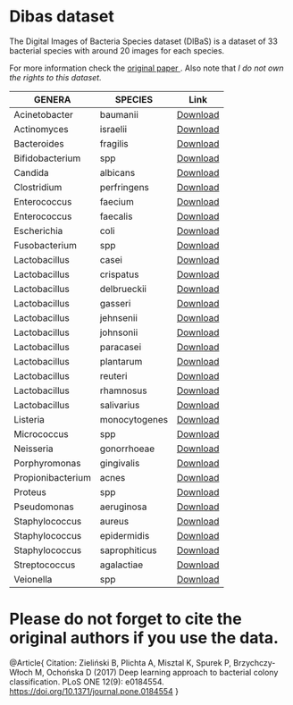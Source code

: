 # Dibas dataset
The Digital Images of Bacteria Species dataset (DIBaS) is a dataset of 33 bacterial species with around 20 images for each species.

For more information check the [original paper ](https://journals.plos.org/plosone/article?id=10.1371/journal.pone.0184554). Also note that *I do not own the rights to this dataset.*

| **GENERA** | **SPECIES** | **Link** |
|--------|---------|------|
| Acinetobacter | baumanii | [Download](https://drive.google.com/file/d/1YeKeQMS-CDAZ5ucJ5eGh-_uaFmdiJfr4/view?usp=drive_link) |
| Actinomyces | israelii | [Download](https://drive.google.com/file/d/1nqUKuWHg9GnbE0K6Q0M05-X4hURGCR4e/view?usp=drive_link) |
| Bacteroides | fragilis | [Download](https://drive.google.com/file/d/1Ila8liW3MqFp5bERHlt9arf3Lzishap-/view?usp=drive_link) |
| Bifidobacterium | spp | [Download](https://drive.google.com/file/d/1pdl2CqOTUP3m1Y2lGLVSS5kZLyWw5neZ/view?usp=drive_link) |
| Candida | albicans | [Download](https://drive.google.com/file/d/1agv78c8HkspRPouGHdeFBlGofLwUP12h/view?usp=drive_link) |
| Clostridium | perfringens | [Download](https://drive.google.com/file/d/1q-rB89rvFMJHpODxGyumkPQgqEwxjdjm/view?usp=drive_link) |
| Enterococcus | faecium | [Download](https://drive.google.com/file/d/1Rvlah76WWIRJaeiLtKlddl4QiY8hX5Ft/view?usp=drive_link) |
| Enterococcus | faecalis | [Download](https://drive.google.com/file/d/1c50uZvZdZISU4dqAHr8SM1KQ8gMrBqQ5/view?usp=drive_link) |
| Escherichia | coli | [Download](https://drive.google.com/file/d/1XuJIZ61soKVzFpMAhLSKDuH3nFc8_jlT/view?usp=drive_link) |
| Fusobacterium | spp | [Download](https://drive.google.com/file/d/17MH8-enWqzUp944ocANUD8dLBc9auToV/view?usp=drive_link) |
| Lactobacillus | casei | [Download](https://drive.google.com/file/d/1qJiRyMd-zQwjkSTNniMLcJ9UZNV7uKIM/view?usp=drive_link) |
| Lactobacillus | crispatus | [Download](https://drive.google.com/file/d/1AATPknzNOFjBEwKFRqcGWlmCKmTrTct5/view?usp=drive_link) |
| Lactobacillus | delbrueckii | [Download](https://drive.google.com/file/d/1Wkk-DrWa2NQ6AkOVATDEGRCrS9Yd4KRd/view?usp=drive_link) |
| Lactobacillus | gasseri | [Download](https://drive.google.com/file/d/17GBgk1Ar9-e9EZevFIKMDyuRlzS_o0uC/view?usp=drive_link) |
| Lactobacillus | jehnsenii | [Download](https://drive.google.com/file/d/1fERf_MrlN-uDXv_EpSd6QaavfcX1pdX-/view?usp=drive_link) |
| Lactobacillus | johnsonii | [Download](https://drive.google.com/file/d/1ScS4Sy6y0ewYLw1bwEXIHDkxGWfW1f_W/view?usp=drive_link) |
| Lactobacillus | paracasei | [Download](https://drive.google.com/file/d/1IsDkz2SB-iWeHG5pVdz1q-tjsSLGbPZv/view?usp=drive_link) |
| Lactobacillus | plantarum | [Download](https://drive.google.com/file/d/1gqC_1Riz6bkJWfIZn3S-QdrOA88RJ--q/view?usp=drive_link) |
| Lactobacillus | reuteri | [Download](https://drive.google.com/file/d/1XodWaoY63pT4NK5_wnydrx-tAmVCZB06/view?usp=drive_link) |
| Lactobacillus | rhamnosus | [Download](https://drive.google.com/file/d/1lpVpylPRuQNzG0zCAsGwjbiTFlStTeV7/view?usp=drive_link) |
| Lactobacillus | salivarius | [Download](https://drive.google.com/file/d/19PkXm-t5OATHZA-_qqQRM-9fzoa5utc1/view?usp=drive_link) |
| Listeria | monocytogenes | [Download](https://drive.google.com/file/d/1AqBglIdw4GyPQLuI_qNlCWhVVUEXgV4f/view?usp=drive_link) |
| Micrococcus | spp | [Download](https://drive.google.com/file/d/11UGyimBumLtR-SnC2IMFbW5Ff5NpMpDj/view?usp=drive_link) |
| Neisseria | gonorrhoeae | [Download](https://drive.google.com/file/d/1JABu91AdWRsICcv77kyEF03Xfnd5Jf_7/view?usp=drive_link) |
| Porphyromonas | gingivalis | [Download](https://drive.google.com/file/d/1_BKAI3Jw2hFkrw16VBohnIZXlp6oJJfQ/view?usp=drive_link) |
| Propionibacterium | acnes | [Download](https://drive.google.com/file/d/1iEWrxAI2ICfU0ZIpUBDqp_uK5xuOI1Se/view?usp=drive_link) |
| Proteus | spp | [Download](https://drive.google.com/file/d/1RFZV0gcwrT4k0oMey5lfbvsAVN5ysB3S/view?usp=drive_link) |
| Pseudomonas | aeruginosa | [Download](https://drive.google.com/file/d/17xiHtSkYaikaOCqMLnjmusQPRf-6q_lT/view?usp=drive_link) |
| Staphylococcus | aureus | [Download](https://drive.google.com/file/d/1v8E3C_DvB1JyhpDqdpxPf0OKxrCYHeLu/view?usp=drive_link) |
| Staphylococcus | epidermidis | [Download](https://drive.google.com/file/d/1cXc6um38cifwcRhejZlS1somPCApA0re/view?usp=drive_link) |
| Staphylococcus | saprophiticus | [Download](https://drive.google.com/file/d/1FQTMTRGqiU428LVj0BHSEDM-1Mbfwk7D/view?usp=drive_link) |
| Streptococcus | agalactiae | [Download](https://drive.google.com/file/d/1bAzq0AjAiyrdddaPVuOyA2oYnfsmLmF7/view?usp=drive_link) |
| Veionella | spp | [Download](https://drive.google.com/file/d/1dnyszCS31Dutdd3kNiBfuv-IaSmf6C8v/view?usp=drive_link) |

# Please do not forget to cite the original authors if you use the data.
@Article{
Citation: Zieliński B, Plichta A, Misztal K, Spurek P, Brzychczy-Włoch M, Ochońska D (2017) Deep learning approach to bacterial colony classification. PLoS ONE 12(9): e0184554. https://doi.org/10.1371/journal.pone.0184554
}


